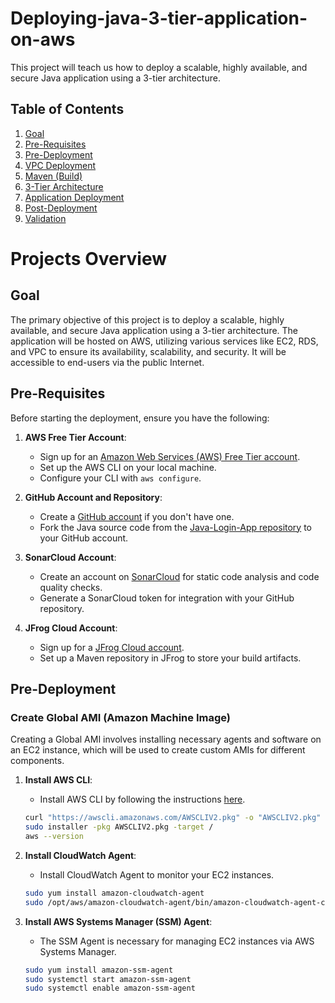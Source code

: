 # Deploying-java-3-tier-application-on-aws
This project will teach us how to deploy a scalable, highly available, and secure Java application using a 3-tier architecture. 

## Table of Contents

1. [Goal](#goal)
2. [Pre-Requisites](#pre-requisites)
3. [Pre-Deployment](#pre-deployment)
4. [VPC Deployment](#vpc-deployment)
5. [Maven (Build)](#maven-build)
6. [3-Tier Architecture](#3-tier-architecture)
7. [Application Deployment](#application-deployment)
8. [Post-Deployment](#post-deployment)
9. [Validation](#validation)

# Projects Overview
## Goal

The primary objective of this project is to deploy a scalable, highly available, and secure Java application using a 3-tier architecture. The application will be hosted on AWS, utilizing various services like EC2, RDS, and VPC to ensure its availability, scalability, and security. It will be accessible to end-users via the public Internet.

## Pre-Requisites

Before starting the deployment, ensure you have the following:

1. **AWS Free Tier Account**:
   - Sign up for an [Amazon Web Services (AWS) Free Tier account](https://aws.amazon.com/free/).
   - Set up the AWS CLI on your local machine.
   - Configure your CLI with `aws configure`.

2. **GitHub Account and Repository**:
   - Create a [GitHub account](https://github.com/join) if you don't have one.
   - Fork the Java source code from the [Java-Login-App repository](https://github.com/NotHarshhaa/DevOps-Projects/blob/master/DevOps-Project-01/Java-Login-App) to your GitHub account.

3. **SonarCloud Account**:
   - Create an account on [SonarCloud](https://sonarcloud.io/) for static code analysis and code quality checks.
   - Generate a SonarCloud token for integration with your GitHub repository.

4. **JFrog Cloud Account**:
   - Sign up for a [JFrog Cloud account](https://jfrog.com/start-free/).
   - Set up a Maven repository in JFrog to store your build artifacts.


## Pre-Deployment

### Create Global AMI (Amazon Machine Image)

Creating a Global AMI involves installing necessary agents and software on an EC2 instance, which will be used to create custom AMIs for different components.

1. **Install AWS CLI**:
   - Install AWS CLI by following the instructions [here](https://aws.amazon.com/cli/).

   ```bash
   curl "https://awscli.amazonaws.com/AWSCLIV2.pkg" -o "AWSCLIV2.pkg"
   sudo installer -pkg AWSCLIV2.pkg -target /
   aws --version
   ```
2. **Install CloudWatch Agent**:
   - Install CloudWatch Agent to monitor your EC2 instances.

   ```bash
   sudo yum install amazon-cloudwatch-agent
   sudo /opt/aws/amazon-cloudwatch-agent/bin/amazon-cloudwatch-agent-ctl -a start
   ```

3. **Install AWS Systems Manager (SSM) Agent**:
   - The SSM Agent is necessary for managing EC2 instances via AWS Systems Manager.

   ```bash
   sudo yum install amazon-ssm-agent
   sudo systemctl start amazon-ssm-agent
   sudo systemctl enable amazon-ssm-agent
   ```
